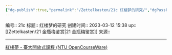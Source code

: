 ```yaml
---
{"dg-publish":true,"permalink":"/Zettelkasten/21c 红楼梦的研究/","dgPassFrontmatter":true}
---
```


编号:: 21c
标题:: 红楼梦的研究
创建时间:: 2023-03-12 15:38
up:: [[Zettelkasten/21 金瓶梅鉴赏\|21 金瓶梅鉴赏]]
来源:: 

---

[紅樓夢 - 臺大開放式課程 (NTU OpenCourseWare)](http://ocw.aca.ntu.edu.tw/ntu-ocw/ocw/cou/101S120)

